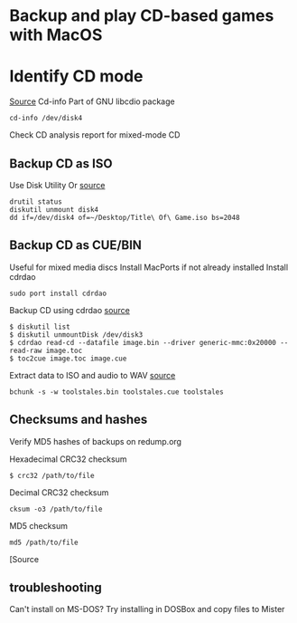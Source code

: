# Backup and play CD-based games with MacOS

# Identify CD mode
[Source](https://www.bitsgalore.org/2015/11/13/preserving-optical-media-from-the-command-line)
Cd-info Part of GNU libcdio package
```
cd-info /dev/disk4
```
Check CD analysis report for mixed-mode CD

## Backup CD as ISO
Use Disk Utility
Or [source](https://emulationonmac.wordpress.com/2010/11/05/preserving-sony-playstation-1-games/)
```
drutil status
diskutil unmount disk4
dd if=/dev/disk4 of=~/Desktop/Title\ Of\ Game.iso bs=2048
```

## Backup CD as CUE/BIN
Useful for mixed media discs
Install MacPorts if not already installed
Install cdrdao
```
sudo port install cdrdao
```
Backup CD using cdrdao [source](https://emulationonmac.wordpress.com/2015/07/26/preserving-cd-and-dvd-based-console-games-pt-3-the-bin-cue-format/)
```
$ diskutil list
$ diskutil unmountDisk /dev/disk3
$ cdrdao read-cd --datafile image.bin --driver generic-mmc:0x20000 --read-raw image.toc
$ toc2cue image.toc image.cue
```

Extract data to ISO and audio to WAV [source](https://www.bitsgalore.org/2015/11/13/preserving-optical-media-from-the-command-line)
```
bchunk -s -w toolstales.bin toolstales.cue toolstales
```
## Checksums and hashes
Verify MD5 hashes of backups on redump.org

Hexadecimal CRC32 checksum
```
$ crc32 /path/to/file
```
Decimal CRC32 checksum
```
cksum -o3 /path/to/file
```
MD5 checksum
```
md5 /path/to/file
```
[Source

## troubleshooting
Can't install on MS-DOS? Try installing in DOSBox and copy files to Mister
